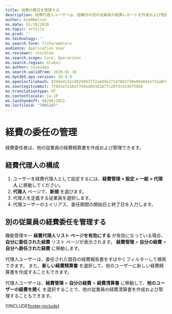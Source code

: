 ```yaml
---
title: 経費の委任を管理する
description: 経費代理人ユーザーは、組織内の別の従業員の経費レポートを作成および管理できます。
author: KimANelson
ms.date: 01/10/2020
ms.topic: article
ms.prod: ''
ms.technology: ''
ms.search.form: TrvParameters
audience: Application User
ms.reviewer: roschlom
ms.search.scope: Core, Operations
ms.search.region: Global
ms.author: suvaidya
ms.search.validFrom: 2020-01-10
ms.dyn365.ops.version: 10.0.9
ms.openlocfilehash: 8294e4c51c08298937f2a4d4b271470d2f30e80a043e72aa874aa91306ac6712
ms.sourcegitcommit: 7f8d1e7a16af769adb43d1877c28fdce53975db8
ms.translationtype: HT
ms.contentlocale: ja-JP
ms.lasthandoff: 08/06/2021
ms.locfileid: "7001167"
---
```

# <a name="manage-expense-delegation"></a>経費の委任の管理

経費委任者は、他の従業員の経費精算書を作成および管理できます。

## <a name="configure-expense-delegation"></a>経費代理人の構成

1. ユーザーを経費代理人として設定するには、**経費管理 > 設定 > 一般 > 代理人** に移動してください。
2. **代理人** ページで、**新規** を選びます。
3. 代理人を定義する従業員を選択します。 
4. 代理ユーザーのエイリアス、委任期間の開始日と終了日を入力します。

## <a name="manage-expense-delegation-for-another-employee"></a>別の従業員の経費委任を管理する

機能管理キー **経費代理人リスト ページを有効にする** が有効になっている場合、**自分に委任された経費** リスト ページが表示されます。 **経費管理** > **自分の経費** > **自分へ委任された経費** に移動します。

代理人ユーザーは、委任された既存の経費報告書をすばやくフィルターして検索できます。 また、**新しい経費精算書** を選択して、他のユーザーに新しい経費精算書を作成することもできます。

代理人ユーザーは、**経費管理** > **自分の経費** > **経費清算書** に移動して、**他のユーザーの経費を開く** を選択することで、他の従業員の経費清算書を作成および管理することもできます。


[!INCLUDE[footer-include](../includes/footer-banner.md)]